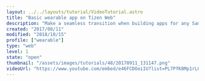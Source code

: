 ```yaml
---
layout: ../../layouts/tutorial/VideoTutorial.astro
title: "Basic wearable app on Tizen Web"
description: "Make a seamless transition when building apps for any Samsung Gear Wearable using the new Tizen Studio. \nCreate a basic wearable application on Tizen Web that focuses on Web APIs."
created: "2017/08/11"
modified: "2018/10/15"
profile: ["wearable"]
type: "web"
level: 1
state: "open"
thumbnail: "/assets/images/tutorials/48/20170911_131147.png"
videoUrl: "https://www.youtube.com/embed/e46FCDOoiIU?list=PL7PfK8Mp1rLGQ9cqTveiQzmQ-1MQJWMY1"
---
```

